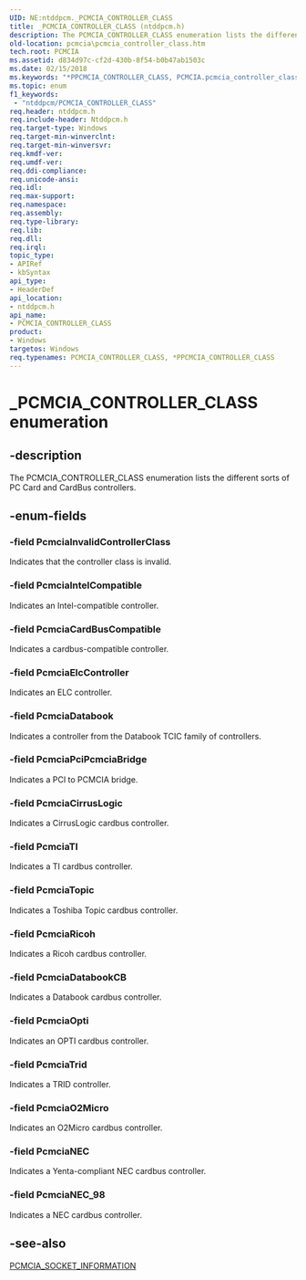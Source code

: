 ```yaml
---
UID: NE:ntddpcm._PCMCIA_CONTROLLER_CLASS
title: _PCMCIA_CONTROLLER_CLASS (ntddpcm.h)
description: The PCMCIA_CONTROLLER_CLASS enumeration lists the different sorts of PC Card and CardBus controllers.
old-location: pcmcia\pcmcia_controller_class.htm
tech.root: PCMCIA
ms.assetid: d834d97c-cf2d-430b-8f54-b0b47ab1503c
ms.date: 02/15/2018
ms.keywords: "*PPCMCIA_CONTROLLER_CLASS, PCMCIA.pcmcia_controller_class, PCMCIA_CONTROLLER_CLASS, PCMCIA_CONTROLLER_CLASS enumeration [Buses], PPCMCIA_CONTROLLER_CLASS, PPCMCIA_CONTROLLER_CLASS enumeration pointer [Buses], PcmciaCardBusCompatible, PcmciaCirrusLogic, PcmciaDatabook, PcmciaDatabookCB, PcmciaElcController, PcmciaIntelCompatible, PcmciaInvalidControllerClass, PcmciaNEC, PcmciaNEC_98, PcmciaO2Micro, PcmciaOpti, PcmciaPciPcmciaBridge, PcmciaRicoh, PcmciaTI, PcmciaTopic, PcmciaTrid, _PCMCIA_CONTROLLER_CLASS, memcdref_a3d708d3-6fa4-4edd-af5d-1513c8da5a9b.xml, ntddpcm/PCMCIA_CONTROLLER_CLASS, ntddpcm/PPCMCIA_CONTROLLER_CLASS, ntddpcm/PcmciaCardBusCompatible, ntddpcm/PcmciaCirrusLogic, ntddpcm/PcmciaDatabook, ntddpcm/PcmciaDatabookCB, ntddpcm/PcmciaElcController, ntddpcm/PcmciaIntelCompatible, ntddpcm/PcmciaInvalidControllerClass, ntddpcm/PcmciaNEC, ntddpcm/PcmciaNEC_98, ntddpcm/PcmciaO2Micro, ntddpcm/PcmciaOpti, ntddpcm/PcmciaPciPcmciaBridge, ntddpcm/PcmciaRicoh, ntddpcm/PcmciaTI, ntddpcm/PcmciaTopic, ntddpcm/PcmciaTrid"
ms.topic: enum
f1_keywords:
 - "ntddpcm/PCMCIA_CONTROLLER_CLASS"
req.header: ntddpcm.h
req.include-header: Ntddpcm.h
req.target-type: Windows
req.target-min-winverclnt: 
req.target-min-winversvr: 
req.kmdf-ver: 
req.umdf-ver: 
req.ddi-compliance: 
req.unicode-ansi: 
req.idl: 
req.max-support: 
req.namespace: 
req.assembly: 
req.type-library: 
req.lib: 
req.dll: 
req.irql: 
topic_type:
- APIRef
- kbSyntax
api_type:
- HeaderDef
api_location:
- ntddpcm.h
api_name:
- PCMCIA_CONTROLLER_CLASS
product:
- Windows
targetos: Windows
req.typenames: PCMCIA_CONTROLLER_CLASS, *PPCMCIA_CONTROLLER_CLASS
---
```


# _PCMCIA_CONTROLLER_CLASS enumeration


## -description


The PCMCIA_CONTROLLER_CLASS enumeration lists the different sorts of PC Card and CardBus controllers.


## -enum-fields




### -field PcmciaInvalidControllerClass

Indicates that the controller class is invalid. 


### -field PcmciaIntelCompatible

Indicates an Intel-compatible controller. 


### -field PcmciaCardBusCompatible

Indicates a cardbus-compatible controller. 


### -field PcmciaElcController

Indicates an ELC controller. 


### -field PcmciaDatabook

Indicates a controller from the Databook TCIC family of controllers. 


### -field PcmciaPciPcmciaBridge

Indicates a PCI to PCMCIA bridge. 


### -field PcmciaCirrusLogic

Indicates a CirrusLogic cardbus controller. 


### -field PcmciaTI

Indicates a TI cardbus controller. 


### -field PcmciaTopic

Indicates a Toshiba Topic cardbus controller. 


### -field PcmciaRicoh

Indicates a Ricoh cardbus controller. 


### -field PcmciaDatabookCB

Indicates a Databook cardbus controller. 


### -field PcmciaOpti

Indicates an OPTI cardbus controller. 


### -field PcmciaTrid

Indicates a TRID controller. 


### -field PcmciaO2Micro

Indicates an O2Micro cardbus controller. 


### -field PcmciaNEC

Indicates a Yenta-compliant NEC cardbus controller. 


### -field PcmciaNEC_98

Indicates a NEC cardbus controller.


## -see-also




<a href="https://docs.microsoft.com/windows-hardware/drivers/ddi/ntddpcm/ns-ntddpcm-_pcmcia_socket_information">PCMCIA_SOCKET_INFORMATION</a>
 

 

